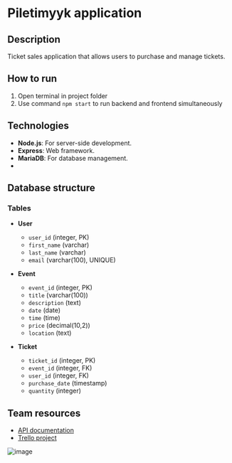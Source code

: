 # Piletimyyk application

## Description
Ticket sales application that allows users to purchase and manage tickets.

## How to run
1. Open terminal in project folder
2. Use command `npm start` to run backend and frontend simultaneously

## Technologies
- **Node.js**: For server-side development.
- **Express**: Web framework.
- **MariaDB**: For database management.
- 
## Database structure
### Tables
- **User**
  - `user_id` (integer, PK)
  - `first_name` (varchar)
  - `last_name` (varchar)
  - `email` (varchar(100), UNIQUE)

- **Event**
  - `event_id` (integer, PK)
  - `title` (varchar(100))
  - `description` (text)
  - `date` (date)
  - `time` (time)
  - `price` (decimal(10,2))
  - `location` (text)

- **Ticket**
  - `ticket_id` (integer, PK)
  - `event_id` (integer, FK)
  - `user_id` (integer, FK)
  - `purchase_date` (timestamp)
  - `quantity` (integer)

## Team resources
- [API documentation](https://studio.apicur.io/preview?aid=113095)
- [Trello project](https://trello.com/b/436EYyWL/)

![image](https://github.com/user-attachments/assets/33c0a115-b1a5-4d42-a1cc-9fd39580cdc7)
